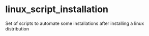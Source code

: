 # linux_script_installation
Set of scripts to automate some installations after installing a linux distribution
